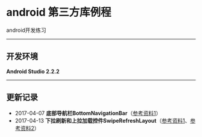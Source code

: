 # android 第三方库例程
android开发练习

---

## **开发环境**
**Android Studio 2.2.2**

---

## **更新记录**
- 2017-04-07 **底部导航栏BottomNavigationBar**（[参考资料1](http://www.jianshu.com/p/134d7847a01e)）
- 2017-04-13 **下拉刷新和上拉加载控件SwipeRefreshLayout**（[参考资料1](http://www.jianshu.com/p/d23b42b6360b)、[参考资料2](http://www.cnblogs.com/ywq-come/p/5754021.html)）

